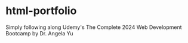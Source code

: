 # html-portfolio
Simply following along Udemy's The Complete 2024 Web Development Bootcamp by Dr. Angela Yu
